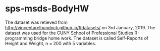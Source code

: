 # sps-msds-BodyHW
The dataset was retieved from http://vincentarelbundock.github.io/Rdatasets/ on 3rd January, 2019. The dataset was used for the CUNY School of Professional Studies R-programming bridge home work. The dataset is called Self-Reports of Height and Weight, n = 200 with 5 variables.
